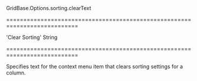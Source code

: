 <!--id-->GridBase.Options.sorting.clearText<!--/id-->
===========================================================================
<!--default-->'Clear Sorting'<!--/default-->
<!--type-->String<!--/type-->
===========================================================================

<!--shortDescription-->
Specifies text for the context menu item that clears sorting settings for a column.
<!--/shortDescription-->

<!--fullDescription-->

<!--/fullDescription-->